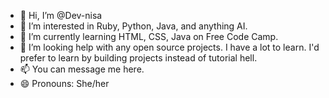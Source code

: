 - 👋 Hi, I’m @Dev-nisa
- 👀 I’m interested in Ruby, Python, Java, and anything AI.
- 🌱 I’m currently learning HTML, CSS, Java on Free Code Camp.
- 💞️ I’m looking help with any open source projects. I have a lot to learn. I'd prefer to learn by building projects instead of tutorial hell.
- 📫 You can message me here.
- 😄 Pronouns: She/her

<!---
Dev-nisa/Dev-nisa is a ✨ special ✨ repository because its `README.md` (this file) appears on your GitHub profile.
You can click the Preview link to take a look at your changes.
--->
